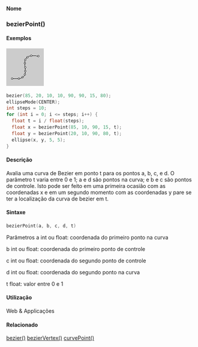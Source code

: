 
#### Nome
### bezierPoint()

#### Exemplos
<img border="0" height="100" src="media/bezierPoint_.gif" width="100"/>

```pde
bezier(85, 20, 10, 10, 90, 90, 15, 80); 
ellipseMode(CENTER); 
int steps = 10; 
for (int i = 0; i <= steps; i++) { 
  float t = i / float(steps); 
  float x = bezierPoint(85, 10, 90, 15, t); 
  float y = bezierPoint(20, 10, 90, 80, t); 
  ellipse(x, y, 5, 5);
} 

```

#### Descrição
Avalia uma curva de Bezier em ponto t para os
pontos a, b, c, e d. O parâmetro t varia entre 0 e 1; a e d
são pontos na curva; e b e c são pontos de controle. Isto
pode ser feito em uma primeira ocasião com as coordenadas x e em
um segundo momento com as coordenadas y pare se ter a
localização da curva de bezier em t.

#### Sintaxe
```pde
bezierPoint(a, b, c, d, t)

```
Parâmetros
a
int ou float: coordenada do primeiro ponto na curva


b
int ou float: coordenada do primeiro ponto de controle


c
int ou float: coordenada do segundo ponto de controle


d
int ou float: coordenada do segundo ponto na curva


t
float: valor entre 0 e 1



#### Utilização

	
Web & Applicações

#### Relacionado
[bezier()](bezier_
)
[bezierVertex()](bezierVertex_
)
[curvePoint()](curvePoint_
)

